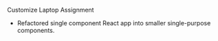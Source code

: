 Customize Laptop Assignment
- Refactored single component React app into smaller single-purpose components.
